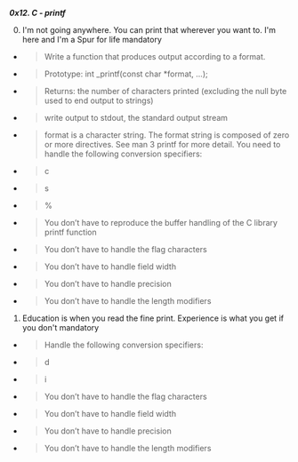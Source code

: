 ***0x12. C - printf***

0. I'm not going anywhere. You can print that wherever you want to. I'm here and I'm a Spur for life
mandatory
 * > Write a function that produces output according to a format.

 * > Prototype: int _printf(const char *format, ...);
 * > Returns: the number of characters printed (excluding the null byte used to end output to strings)
 * > write output to stdout, the standard output stream
 * >format is a character string. The format string is composed of zero or more directives. See man 3 printf for more detail. You need to handle the following conversion specifiers:
 * > c
 * > s
 * >%
 * > You don’t have to reproduce the buffer handling of the C library printf function
 * > You don’t have to handle the flag characters
 * > You don’t have to handle field width
 * > You don’t have to handle precision
 * > You don’t have to handle the length modifiers

1. Education is when you read the fine print. Experience is what you get if you don't
mandatory
 * > Handle the following conversion specifiers:

 * > d
 * > i
 * > You don’t have to handle the flag characters
 * > You don’t have to handle field width
 * > You don’t have to handle precision
 * > You don’t have to handle the length modifiers
